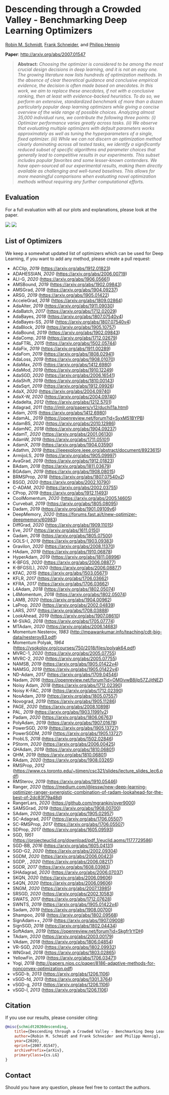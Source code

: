 # Descending through a Crowded Valley - Benchmarking Deep Learning Optimizers

[Robin M. Schmidt](https://scholar.google.de/citations?user=20vb63kAAAAJ&hl=de), [Frank Schneider](https://scholar.google.com/citations?user=znq-WkAAAAAJ&hl=en), and [Philipp Hennig](https://scholar.google.de/citations?user=UeG5w08AAAAJ&hl=en)

**Paper**: http://arxiv.org/abs/2007.01547

> **Abstract:** *Choosing the optimizer is considered to be among the most crucial design decisions in deep learning, and it is not an easy one. The growing literature now lists hundreds of optimization methods. In the absence of clear theoretical guidance and conclusive empirical evidence, the decision is often made based on anecdotes. In this work, we aim to replace these anecdotes, if not with a conclusive ranking, then at least with evidence-backed heuristics. To do so, we perform an extensive, standardized benchmark of more than a dozen particularly popular deep learning optimizers while giving a concise overview of the wide range of possible choices. Analyzing almost 35,000 individual runs, we contribute the following three points: (i) Optimizer performance varies greatly across tasks. (ii) We observe that evaluating multiple optimizers with default parameters works approximately as well as tuning the hyperparameters of a single, fixed optimizer. (iii) While we can not discern an optimization method clearly dominating across all tested tasks, we identify a significantly reduced subset of specific algorithms and parameter choices that generally lead to competitive results in our experiments. This subset includes popular favorites and some lesser-known contenders. We have open-sourced all our experimental results, making them directly available as challenging and well-tuned baselines. This allows for more meaningful comparisons when evaluating novel optimization methods without requiring any further computational efforts.*


## Evaluation

For a full evaluation with all our plots and explanations, please look at the paper.

<img src = "https://i.imgur.com/450YoFl.png" >

<img src = "https://i.imgur.com/Yu96SyP.png" >

## List of Optimizers
We keep a somewhat updated list of optimizers which can be used for Deep Learning, if you want to add any method, please create a pull request:
* ACClip, *2019* (https://arxiv.org/abs/1912.01823)
* ADAHESSIAN, *2020* (https://arxiv.org/abs/2006.00719)
* ALI-G, *2020* (https://arxiv.org/abs/1906.05661)
* AMSBound, *2019* (https://arxiv.org/abs/1902.09843)
* AMSGrad, *2018* (https://arxiv.org/abs/1904.09237)
* ARSG, *2019* (https://arxiv.org/abs/1905.01422)
* AcceleGrad, *2018* (https://arxiv.org/abs/1809.02864)
* AdaAlter, *2019* (https://arxiv.org/abs/1911.09030)
* AdaBatch, *2017* (https://arxiv.org/abs/1712.02029)
* AdaBayes, *2018* (https://arxiv.org/abs/1807.07540v4)
* AdaBayes-SS, *2018* (https://arxiv.org/abs/1807.07540v4)
* AdaBlock, *2019* (https://arxiv.org/abs/1905.10757)
* AdaBound, *2019* (https://arxiv.org/abs/1902.09843)
* AdaComp, *2018* (https://arxiv.org/abs/1712.02679)
* AdaFTRL, *2015* (https://arxiv.org/abs/1502.05744)
* AdaFix, *2019* (https://arxiv.org/abs/1911.00289)
* AdaFom, *2019* (https://arxiv.org/abs/1808.02941)
* AdaLoss, *2019* (https://arxiv.org/abs/1908.01070)
* AdaMax, *2015* (https://arxiv.org/abs/1412.6980)
* AdaMod, *2019* (https://arxiv.org/abs/1910.12249)
* AdaSGD, *2020* (https://arxiv.org/abs/2006.16541)
* AdaShift, *2019* (https://arxiv.org/abs/1810.00143)
* AdaSqrt, *2019* (https://arxiv.org/abs/1912.09926)
* AdaX, *2020* (https://arxiv.org/abs/2004.09740)
* AdaX-W, *2020* (https://arxiv.org/abs/2004.09740)
* Adadelta, *2012* (https://arxiv.org/abs/1212.5701)
* Adagrad, *2011* (http://jmlr.org/papers/v12/duchi11a.html)
* Adam, *2015* (https://arxiv.org/abs/1412.6980)
* AdamAL, *2019* (https://openreview.net/forum?id=SyxM51BYPB)
* AdamBS, *2020* (https://arxiv.org/abs/2010.12986)
* AdamNC, *2018* (https://arxiv.org/abs/1904.09237)
* AdamT, *2020* (https://arxiv.org/abs/2001.06130)
* AdamW, *2019* (https://arxiv.org/abs/1711.05101)
* AdamX, *2019* (https://arxiv.org/abs/1904.03590)
* Adathm, *2019* (https://ieeexplore.ieee.org/abstract/document/8923615)
* ArmijoLS, *2019* (https://arxiv.org/abs/1905.09997)
* AvaGrad, *2019* (https://arxiv.org/abs/1912.01823)
* BAdam, *2018* (https://arxiv.org/abs/1811.03679)
* BGAdam, *2019* (https://arxiv.org/abs/1908.08015)
* BRMSProp, *2018* (https://arxiv.org/abs/1807.07540v2)
* BSGD, *2020* (https://arxiv.org/abs/2002.10790)
* C-ADAM, *2020* (https://arxiv.org/abs/2002.03755)
* CProp, *2019* (https://arxiv.org/abs/1912.11493)
* CoolMomentum, *2020* (https://arxiv.org/abs/2005.14605)
* Curveball, *2019* (https://arxiv.org/abs/1805.08095)
* Dadam, *2019* (https://arxiv.org/abs/1901.09109v6)
* DeepMemory, *2020* (https://forums.fast.ai/t/new-optimizer-deepmemory/60983)
* DiffGrad, *2020* (https://arxiv.org/abs/1909.11015)
* Eve, *2017* (https://arxiv.org/abs/1611.0150)
* Gadam, *2018* (https://arxiv.org/abs/1805.07500)
* GOLS-I, *2019* (https://arxiv.org/abs/1903.09383)
* Gravilon, *2020* (https://arxiv.org/abs/2008.11370)
* HAdam, *2019* (https://arxiv.org/abs/1910.06878)
* HyperAdam, *2019* (https://arxiv.org/abs/1811.08996)
* K-BFGS, *2020* (https://arxiv.org/abs/2006.08877)
* K-BFGS(L), *2020* (https://arxiv.org/abs/2006.08877)
* KFAC, *2015* (https://arxiv.org/abs/1503.05671)
* KFLR, *2017* (https://arxiv.org/abs/1706.03662)
* KFRA, *2017* (https://arxiv.org/abs/1706.03662)
* L4Adam, *2018* (https://arxiv.org/abs/1802.05074)
* L4Momentum, *2018* (https://arxiv.org/abs/1802.05074)
* LAMB, *2020* (https://arxiv.org/abs/1904.00962)
* LaProp, *2020* (https://arxiv.org/abs/2002.04839)
* LARS, *2017* (https://arxiv.org/abs/1708.03888)
* LookAhead, *2019* (https://arxiv.org/abs/1907.08610)
* M-SVAG, *2018* (https://arxiv.org/abs/1705.07774)
* MTAdam, *2020* (https://arxiv.org/abs/2006.14683)
* Momentum Nesterov, *1983* (http://mpawankumar.info/teaching/cdt-big-data/nesterov83.pdf)
* Momentum Polyak, *1964* (https://vsokolov.org/courses/750/2018/files/polyak64.pdf)
* MVRC-1, *2020* (https://arxiv.org/abs/2005.07755)
* MVRC-2, *2020* (https://arxiv.org/abs/2005.07755)
* NAMSB, *2019* (https://arxiv.org/abs/1905.01422v4)
* NAMSG, *2019* (https://arxiv.org/abs/1905.01422v4)
* ND-Adam, *2017* (https://arxiv.org/abs/1709.04546)
* Nadam, *2016* (https://openreview.net/forum?id=OM0jvwB8jIp57ZJjtNEZ)
* Noisy Adam, *2018* (https://arxiv.org/abs/1712.02390)
* Noisy K-FAC, *2018* (https://arxiv.org/abs/1712.02390)
* NosAdam, *2019* (https://arxiv.org/abs/1805.07557)
* Novograd, *2019* (https://arxiv.org/abs/1905.11286)
* PAGE, *2020* (https://arxiv.org/abs/2008.10898)
* PAL, *2019* (https://arxiv.org/abs/1903.11991v2)
* Padam, *2020* (https://arxiv.org/abs/1806.06763)
* PolyAdam, *2019* (https://arxiv.org/abs/1907.01678)
* PowerSGD, *2019* (https://arxiv.org/abs/1905.13727)
* PowerSGDM, *2019* (https://arxiv.org/abs/1905.13727)
* ProbLS, *2018* (https://arxiv.org/abs/1502.02846)
* PStorm, *2020* (https://arxiv.org/abs/2006.00425)
* QHAdam, *2019* (https://arxiv.org/abs/1810.06801)
* QHM, *2019* (https://arxiv.org/abs/1810.06801)
* RAdam, *2020* (https://arxiv.org/abs/1908.03265)
* RMSProp, *2012* (https://www.cs.toronto.edu/~tijmen/csc321/slides/lecture_slides_lec6.pdf)
* RMSterov, *2019* (https://arxiv.org/abs/1910.05446)
* Ranger, *2020* (https://medium.com/@lessw/new-deep-learning-optimizer-ranger-synergistic-combination-of-radam-lookahead-for-the-best-of-2dc83f79a48d)
* RangerLars, *2020* (https://github.com/mgrankin/over9000)
* SAMSGrad, *2019* (https://arxiv.org/abs/1908.00700)
* SAdam, *2020* (https://arxiv.org/abs/1905.02957)
* SC-Adagrad, *2017* (https://arxiv.org/abs/1706.05507)
* SC-RMSProp, *2017* (https://arxiv.org/abs/1706.05507)
* SDProp, *2017* (https://arxiv.org/abs/1605.09593)
* SGD, *1951* (https://projecteuclid.org/download/pdf_1/euclid.aoms/1177729586)
* SGD-BB, *2016* (https://arxiv.org/abs/1605.04131)
* SGD-G2, *2020* (https://arxiv.org/abs/2002.09304)
* SGDM, *2020* (https://arxiv.org/abs/2006.00423)
* SGDP, , *2020* (https://arxiv.org/abs/2006.08217)
* SGDR, *2017* (https://arxiv.org/abs/1608.03983)
* SHAdagrad, *2020* (https://arxiv.org/abs/2006.07037)
* SKQN, *2020* (https://arxiv.org/abs/2006.09606)
* S4QN, *2020* (https://arxiv.org/abs/2006.09606)
* SNGM, *2020* (https://arxiv.org/abs/2007.13985)
* SRSGD, *2020* (https://arxiv.org/abs/2002.10583)
* SWATS, *2017* (https://arxiv.org/abs/1712.07628)
* SWNTS, *2019* (https://arxiv.org/abs/1905.01422v4)
* Sadam, *2019* (https://arxiv.org/abs/1908.00700)
* Shampoo, *2018* (https://arxiv.org/abs/1802.09568)
* SignAdam++, *2019* (https://arxiv.org/abs/1907.09008)
* SignSGD, *2018* (https://arxiv.org/abs/1802.04434)
* SoftAdam, *2019* (https://openreview.net/forum?id=Skgfr1rYDH)
* TAdam, *2020* (https://arxiv.org/abs/2003.00179)
* VAdam, *2018* (https://arxiv.org/abs/1806.04854)
* VR-SGD, *2020* (https://arxiv.org/abs/1802.09932)
* WNGrad, *2018* (https://arxiv.org/abs/1803.02865)
* YellowFin, *2019* (https://arxiv.org/abs/1706.03471)
* Yogi, *2018* (http://papers.nips.cc/paper/8186-adaptive-methods-for-nonconvex-optimization.pdf)
* vSGD-b, *2013* (https://arxiv.org/abs/1206.1106)
* vSGD-fd, *2013* (https://arxiv.org/abs/1301.3764)
* vSGD-g, *2013* (https://arxiv.org/abs/1206.1106)
* vSGD-l, *2013* (https://arxiv.org/abs/1206.1106)    


## Citation
If you use our results, please consider citing:

```bibtex
@misc{schmidt2020descending,
    title={Descending through a Crowded Valley - Benchmarking Deep Learning Optimizers},
    author={Robin M. Schmidt and Frank Schneider and Philipp Hennig},
    year={2020},
    eprint={2007.01547},
    archivePrefix={arXiv},
    primaryClass={cs.LG}
}
```
    
## Contact
Should you have any question, please feel free to contact the authors.
